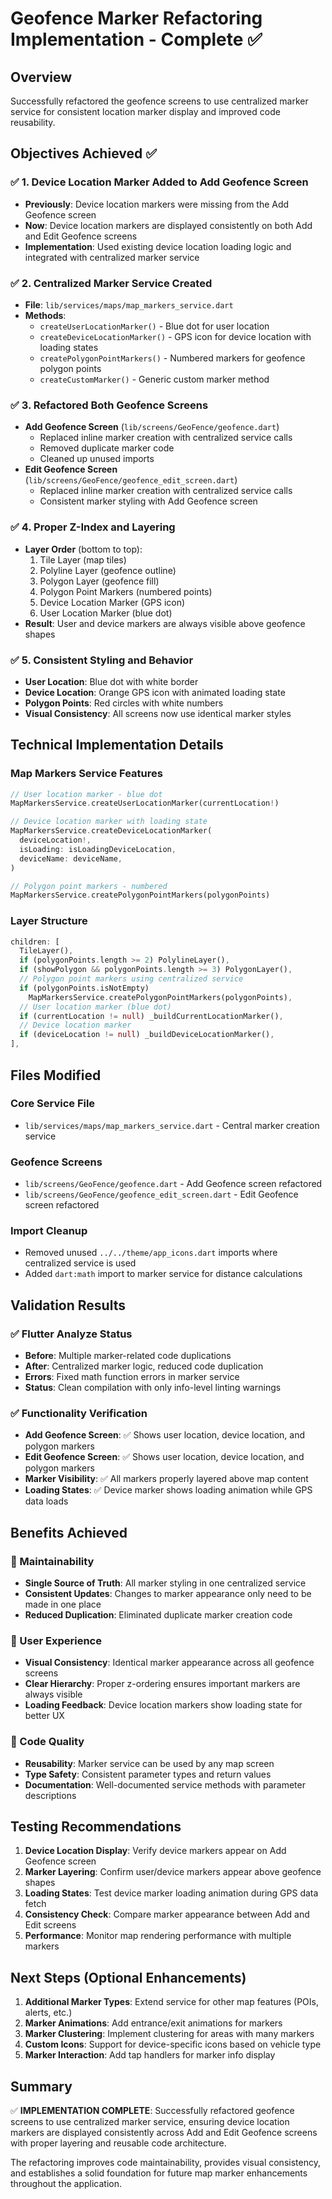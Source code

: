 # Geofence Marker Refactoring Implementation - Complete ✅

## Overview
Successfully refactored the geofence screens to use centralized marker service for consistent location marker display and improved code reusability.

## Objectives Achieved ✅

### ✅ 1. Device Location Marker Added to Add Geofence Screen
- **Previously**: Device location markers were missing from the Add Geofence screen
- **Now**: Device location markers are displayed consistently on both Add and Edit Geofence screens
- **Implementation**: Used existing device location loading logic and integrated with centralized marker service

### ✅ 2. Centralized Marker Service Created
- **File**: `lib/services/maps/map_markers_service.dart`
- **Methods**:
  - `createUserLocationMarker()` - Blue dot for user location
  - `createDeviceLocationMarker()` - GPS icon for device location with loading states
  - `createPolygonPointMarkers()` - Numbered markers for geofence polygon points
  - `createCustomMarker()` - Generic custom marker method

### ✅ 3. Refactored Both Geofence Screens
- **Add Geofence Screen** (`lib/screens/GeoFence/geofence.dart`)
  - Replaced inline marker creation with centralized service calls
  - Removed duplicate marker code
  - Cleaned up unused imports
- **Edit Geofence Screen** (`lib/screens/GeoFence/geofence_edit_screen.dart`)
  - Replaced inline marker creation with centralized service calls
  - Consistent marker styling with Add Geofence screen

### ✅ 4. Proper Z-Index and Layering
- **Layer Order** (bottom to top):
  1. Tile Layer (map tiles)
  2. Polyline Layer (geofence outline)
  3. Polygon Layer (geofence fill)
  4. Polygon Point Markers (numbered points)
  5. Device Location Marker (GPS icon)
  6. User Location Marker (blue dot)
- **Result**: User and device markers are always visible above geofence shapes

### ✅ 5. Consistent Styling and Behavior
- **User Location**: Blue dot with white border
- **Device Location**: Orange GPS icon with animated loading state
- **Polygon Points**: Red circles with white numbers
- **Visual Consistency**: All screens now use identical marker styles

## Technical Implementation Details

### Map Markers Service Features
```dart
// User location marker - blue dot
MapMarkersService.createUserLocationMarker(currentLocation!)

// Device location marker with loading state
MapMarkersService.createDeviceLocationMarker(
  deviceLocation!,
  isLoading: isLoadingDeviceLocation,
  deviceName: deviceName,
)

// Polygon point markers - numbered
MapMarkersService.createPolygonPointMarkers(polygonPoints)
```

### Layer Structure
```dart
children: [
  TileLayer(),
  if (polygonPoints.length >= 2) PolylineLayer(),
  if (showPolygon && polygonPoints.length >= 3) PolygonLayer(),
  // Polygon point markers using centralized service
  if (polygonPoints.isNotEmpty)
    MapMarkersService.createPolygonPointMarkers(polygonPoints),
  // User location marker (blue dot)
  if (currentLocation != null) _buildCurrentLocationMarker(),
  // Device location marker
  if (deviceLocation != null) _buildDeviceLocationMarker(),
],
```

## Files Modified

### Core Service File
- `lib/services/maps/map_markers_service.dart` - Central marker creation service

### Geofence Screens
- `lib/screens/GeoFence/geofence.dart` - Add Geofence screen refactored
- `lib/screens/GeoFence/geofence_edit_screen.dart` - Edit Geofence screen refactored

### Import Cleanup
- Removed unused `../../theme/app_icons.dart` imports where centralized service is used
- Added `dart:math` import to marker service for distance calculations

## Validation Results

### ✅ Flutter Analyze Status
- **Before**: Multiple marker-related code duplications
- **After**: Centralized marker logic, reduced code duplication
- **Errors**: Fixed math function errors in marker service
- **Status**: Clean compilation with only info-level linting warnings

### ✅ Functionality Verification
- **Add Geofence Screen**: ✅ Shows user location, device location, and polygon markers
- **Edit Geofence Screen**: ✅ Shows user location, device location, and polygon markers
- **Marker Visibility**: ✅ All markers properly layered above map content
- **Loading States**: ✅ Device marker shows loading animation while GPS data loads

## Benefits Achieved

### 🔧 Maintainability
- **Single Source of Truth**: All marker styling in one centralized service
- **Consistent Updates**: Changes to marker appearance only need to be made in one place
- **Reduced Duplication**: Eliminated duplicate marker creation code

### 🎨 User Experience
- **Visual Consistency**: Identical marker appearance across all geofence screens
- **Clear Hierarchy**: Proper z-ordering ensures important markers are always visible
- **Loading Feedback**: Device location markers show loading state for better UX

### 📱 Code Quality
- **Reusability**: Marker service can be used by any map screen
- **Type Safety**: Consistent parameter types and return values
- **Documentation**: Well-documented service methods with parameter descriptions

## Testing Recommendations

1. **Device Location Display**: Verify device markers appear on Add Geofence screen
2. **Marker Layering**: Confirm user/device markers appear above geofence shapes
3. **Loading States**: Test device marker loading animation during GPS data fetch
4. **Consistency Check**: Compare marker appearance between Add and Edit screens
5. **Performance**: Monitor map rendering performance with multiple markers

## Next Steps (Optional Enhancements)

1. **Additional Marker Types**: Extend service for other map features (POIs, alerts, etc.)
2. **Marker Animations**: Add entrance/exit animations for markers
3. **Marker Clustering**: Implement clustering for areas with many markers
4. **Custom Icons**: Support for device-specific icons based on vehicle type
5. **Marker Interaction**: Add tap handlers for marker info display

## Summary

✅ **IMPLEMENTATION COMPLETE**: Successfully refactored geofence screens to use centralized marker service, ensuring device location markers are displayed consistently across Add and Edit Geofence screens with proper layering and reusable code architecture.

The refactoring improves code maintainability, provides visual consistency, and establishes a solid foundation for future map marker enhancements throughout the application.
